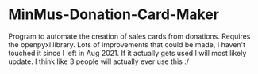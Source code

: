 # MinMus-Donation-Card-Maker
Program to automate the creation of sales cards from donations. Requires the openpyxl library. Lots of improvements that could be made, I haven't touched it since I left in Aug 2021. If it actually gets used I will most likely update.
I think like 3 people will actually ever use this :/
